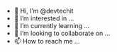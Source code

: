 - 👋 Hi, I’m @devtechit
- 👀 I’m interested in ...
- 🌱 I’m currently learning ...
- 💞️ I’m looking to collaborate on ...
- 📫 How to reach me ...

<!---
devtechit/devtechit is a ✨ special ✨ repository because its `README.md` (this file) appears on your GitHub profile.
You can click the Preview link to take a look at your changes.
--->
